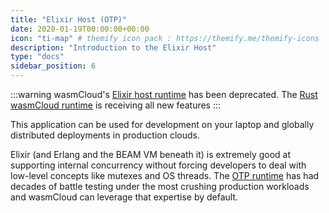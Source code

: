 ```yaml
---
title: "Elixir Host (OTP)"
date: 2020-01-19T00:00:00+00:00
icon: "ti-map" # themify icon pack : https://themify.me/themify-icons
description: "Introduction to the Elixir Host"
type: "docs"
sidebar_position: 6
---
```


<head>
  <meta name="robots" content="noindex" />
</head>

:::warning
wasmCloud's [Elixir host runtime](https://github.com/wasmcloud/wasmcloud-otp) has been deprecated. The [Rust wasmCloud runtime](https://github.com/wasmCloud/wasmCloud) is receiving all new features
:::

This application can be used for development on your laptop and globally distributed deployments in production clouds.

Elixir (and Erlang and the BEAM VM beneath it) is extremely good at supporting internal concurrency without forcing developers to deal with low-level concepts like mutexes and OS threads. The [OTP runtime](https://www.erlang.org/doc/design_principles/des_princ.html) has had decades of battle testing under the most crushing production workloads and wasmCloud can leverage that expertise by default.

